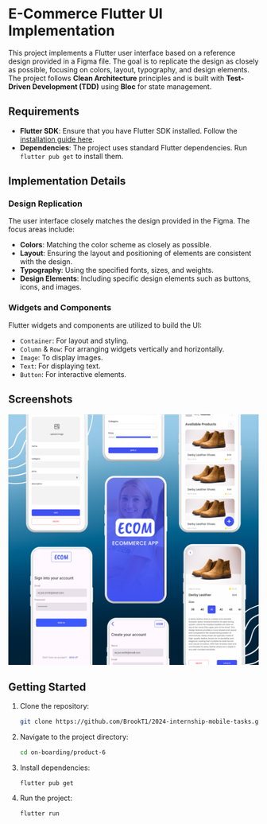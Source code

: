 # E-Commerce Flutter UI Implementation

This project implements a Flutter user interface based on a reference design provided in a Figma file. The goal is to replicate the design as closely as possible, focusing on colors, layout, typography, and design elements. The project follows **Clean Architecture** principles and is built with **Test-Driven Development (TDD)** using **Bloc** for state management.

## Requirements

- **Flutter SDK**: Ensure that you have Flutter SDK installed. Follow the [installation guide here](https://flutter.dev/docs/get-started/install).
- **Dependencies**: The project uses standard Flutter dependencies. Run `flutter pub get` to install them.

## Implementation Details

### Design Replication

The user interface closely matches the design provided in the Figma. The focus areas include:

- **Colors**: Matching the color scheme as closely as possible.
- **Layout**: Ensuring the layout and positioning of elements are consistent with the design.
- **Typography**: Using the specified fonts, sizes, and weights.
- **Design Elements**: Including specific design elements such as buttons, icons, and images.

### Widgets and Components

Flutter widgets and components are utilized to build the UI:

- `Container`: For layout and styling.
- `Column` & `Row`: For arranging widgets vertically and horizontally.
- `Image`: To display images.
- `Text`: For displaying text.
- `Button`: For interactive elements.

## Screenshots
![Screenshot](on-boarding\product_6\lib\assets\images\screenshot.png)

## Getting Started


1. Clone the repository:
   ```bash
   git clone https://github.com/BrookT1/2024-internship-mobile-tasks.git
2. Navigate to the project directory:
    ```bash
    cd on-boarding/product-6
3. Install dependencies:
    ```flutter
    flutter pub get
4. Run the project:
    ```dart
    flutter run
